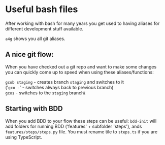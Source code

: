 # Useful bash files

After working with bash for many years you get used to having aliases for different development stuff available.

  `a4g` shows you all git aliases.

## A nice git flow:

When you have checked out a git repo and want to make some changes you can quickly come up to speed when using these aliases/functions:

  `gcob staging` - creates branch `staging` and switches to it\
  ('`gco -`' - switches always back to previous branch)\
  `gcos` - switches to the `staging` branch\

## Starting with BDD

When you add BDD to your flow these steps can be useful:
`bdd-init` will add folders for running BDD ('features' + subfolder 'steps'), ands `features/steps/steps.py` file. You must rename tile to `steps.ts` if you are using TypeScript.
